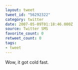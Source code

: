 ```yaml
---
layout: tweet
tweet_id: "56292322"
category: twitter
date: 2007-05-09T01:18:46.000Z
source: Twitter SMS
favorite_count: 0
retweet_count: 0
tags:
- tweet
---
```


Wow, it got cold fast.

